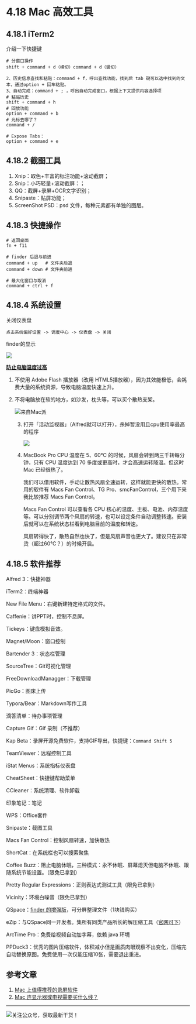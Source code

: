 # 4.18 Mac 高效工具

## 4.18.1 iTerm2

介绍一下快捷键

```
# 分窗口操作
shift + command + d（横切）command + d（竖切） 

2、历史信息查找和粘贴：command + f，呼出查找功能，找到后 tab 键可以选中找到的文本，通过option + 回车粘贴。 
3、自动完成：command + ; ，呼出自动完成窗口，根据上下文提供内容选择项 
# 粘贴历史
shift + command + h 
# 回放功能
option + command + b 
# 光标去哪了？
command + / 

# Expose Tabs：
option + command + e 
```

## 4.18.2  截图工具

1. Xnip：取色+丰富的标注功能+滚动截屏；
2. Snip：小巧轻量+滚动截屏：；
3. QQ：截屏+录屏+OCR文字识别；
4. Snipaste：贴屏功能；
5. ScreenShot PSD：psd 文件，每种元素都有单独的图层。

## 4.18.3 快捷操作

```
# 返回桌面
fn + f11

# finder 后退与前进
command + up   # 文件夹后退
command + down # 文件夹前进

# 最大化窗口与取消
command + ctrl + f
```



## 4.18.4 系统设置

关闭仪表盘

```
点击系统偏好设置 -> 调度中心 -> 仪表盘 -> 关闭
```

finder的显示

![](http://image.python-online.cn/20190810161513.png)



**[防止电脑温度过高](https://mp.weixin.qq.com/s/qKQO616vxADFp1cVtA62Cw)**

1. 不使用 Adobe Flash 播放器（改用 HTML5播放器），因为其效能极低，会耗费大量的系统资源，导致电脑温度快速上升。

2. 不将电脑放在软的地方，如沙发，枕头等，可以买个散热支架。

   ![来自Mac派](http://image.python-online.cn/20190810162000.png)

   3. 打开「活动监视器」（Alfred就可以打开），杀掉暂没用且cpu使用率最高的程序

      ![](http://image.python-online.cn/20190810162315.png)

   4. MacBook Pro CPU 温度在 5、60℃ 的时候，风扇会转到两三千转每分钟，只有 CPU 温度达到 70 多度或更高时，才会高速运转降温。但这时 Mac 已经很热了。

      我们可以借用软件，手动让散热风扇全速运转，这样就能更快的散热。常用的软件有 Macs Fan Control、TG Pro、smcFanControl，三个用下来我比较推荐 Macs Fan Control。

      Macs Fan Control 可以查看各 CPU 核心的温度、主板、电池、内存温度等。可以分别调节两个风扇的转速，也可以设定条件自动调整转速。安装后就可以在系统状态栏看到电脑目前的温度和转速。

      风扇转得快了，散热自然也快了，但是风扇声音也更大了。建议只在非常烫（超过60℃？）的时候开启。

   

## 4.18.5 软件推荐

Alfred 3：快捷神器

iTerm2：终端神器

New File Menu：右键新建特定格式的文件。

Caffenie：讲PPT时，控制不息屏。

Tickeys：键盘模拟音效。

Magnet/Moon：窗口控制

Bartender 3：状态栏管理

SourceTree：Git可视化管理

FreeDownloadManagger：下载管理

PicGo：图床上传

Typora/Bear：Markdown写作工具

滴答清单：待办事项管理

Capture Gif：Gif 录制（不推荐）

Kap Beta：录屏开源免费软件，支持GIF导出，快捷键：`Command Shift 5`

TeamViewer：远程控制工具

iStat Menus：系统指标仪表盘

CheatSheet：快捷键帮助菜单

CCleaner：系统清理、软件卸载

印象笔记：笔记

WPS：Office套件

Snipaste：截图工具

Macs Fan Control：控制风扇转速，加快散热

ShortCat：在系统栏也可以搜索聚焦

Coffee Buzz：阻止电脑休眠，三种模式：永不休眠、屏幕熄灭但电脑不休眠、跟随系统节能设置。（限免已拿到）

Pretty Regular Expressions：正则表达式测试工具（限免已拿到）

Vicinity：环境白噪音（限免已拿到）

QSpace：[finder 的增强版](https://mp.weixin.qq.com/s/BRBZZfx0bGc8X8WueS37Xg)，可分屏整理文件（1块钱购买）

eZip：与QSpace同一开发者。集所有同类产品所长的解压缩工具（[官网可下](https://ezip.awehunt.com/)）

ArcTime Pro：免费给视频自动加字幕，依赖 java 环境

PPDuck3：优秀的图片压缩软件，体积减小但是画质肉眼观察不出变化，压缩完自动替换原图。免费使用一次仅能压缩10张，需要退出重进。







## 参考文章

1. [Mac 上值得推荐的录屏软件](https://mp.weixin.qq.com/s/cvS6BLI53JFQY2P3rvg9Xw)
2. [Mac 连显示器或电视需要买什么线？](https://mp.weixin.qq.com/s/V8A_1GBxtlN2WZrcTsi-YQ)

---

![关注公众号，获取最新干货！](http://image.python-online.cn/20191117155836.png)
